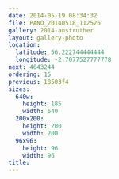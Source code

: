 ```yaml
---
date: 2014-05-19 08:34:32
file: PANO_20140518_112526
gallery: 2014-anstruther
layout: gallery-photo
location:
  latitude: 56.222744444444
  longitude: -2.7077527777778
next: 4643244
ordering: 15
previous: 18503f4
sizes:
  640w:
    height: 185
    width: 640
  200x200:
    height: 200
    width: 200
  96x96:
    height: 96
    width: 96
title: 
---
```

